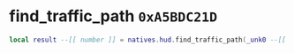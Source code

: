# find_traffic_path `0xA5BDC21D`

```lua
local result --[[ number ]] = natives.hud.find_traffic_path(_unk0 --[[ number ]], _unk1 --[[ number ]], _unk2 --[[ number ]], _unk3 --[[ number ]], _unk4 --[[ number ]], _unk5 --[[ number ]])
```